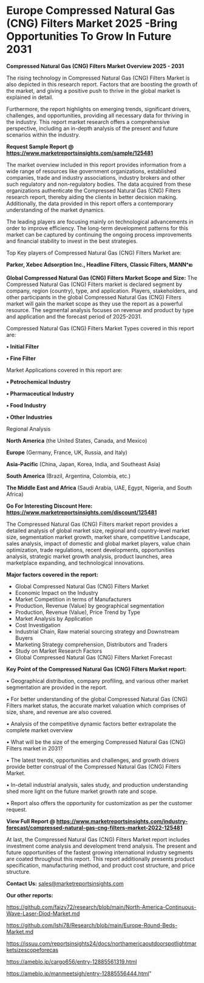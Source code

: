  # Europe Compressed Natural Gas (CNG) Filters Market 2025 -Bring Opportunities To Grow In Future 2031

<Strong> Compressed Natural Gas (CNG) Filters Market Overview 2025 - 2031</strong>

The rising technology in Compressed Natural Gas (CNG) Filters Market is also depicted in this research report. Factors that are boosting the growth of the market, and giving a positive push to thrive in the global market is explained in detail.

Furthermore, the report highlights on emerging trends, significant drivers, challenges, and opportunities, providing all necessary data for thriving in the industry. This report market research offers a comprehensive perspective, including an in-depth analysis of the present and future scenarios within the industry.

<strong>Request Sample Report @ <a href=https://www.marketreportsinsights.com/sample/125481>https://www.marketreportsinsights.com/sample/125481</a></strong>

The market overview included in this report provides information from a wide range of resources like government organizations, established companies, trade and industry associations, industry brokers and other such regulatory and non-regulatory bodies. The data acquired from these organizations authenticate the Compressed Natural Gas (CNG) Filters research report, thereby aiding the clients in better decision making. Additionally, the data provided in this report offers a contemporary understanding of the market dynamics.

The leading players are focusing mainly on technological advancements in order to improve efficiency. The long-term development patterns for this market can be captured by continuing the ongoing process improvements and financial stability to invest in the best strategies.

Top Key players of Compressed Natural Gas (CNG) Filters Market are:

<strong>Parker, Xebec Adsorption Inc., Headline Filters, Classic Filters, MANNᵃఐ</strong>

<strong><b>Global Compressed Natural Gas (CNG) Filters Market Scope and Size:</b></strong>
The Compressed Natural Gas (CNG) Filters market is declared segment by company, region (country), type, and application. Players, stakeholders, and other participants in the global Compressed Natural Gas (CNG) Filters market will gain the market scope as they use the report as a powerful resource. The segmental analysis focuses on revenue and product by type and application and the forecast period of 2025-2031.

Compressed Natural Gas (CNG) Filters Market Types covered in this report are:

<strong>• Initial Filter

• Fine Filter</strong>

Market Applications covered in this report are:

<strong>• Petrochemical Industry

• Pharmaceutical Industry

• Food Industry

• Other Industries</strong> 

Regional Analysis

<strong>North America</strong> (the United States, Canada, and Mexico)

<strong>Europe</strong> (Germany, France, UK, Russia, and Italy)

<strong>Asia-Pacific</strong> (China, Japan, Korea, India, and Southeast Asia)

<strong>South America</strong> (Brazil, Argentina, Colombia, etc.)

<strong>The Middle East and Africa</strong> (Saudi Arabia, UAE, Egypt, Nigeria, and South Africa)

<strong>Go For Interesting Discount Here: <a href=https://www.marketreportsinsights.com/discount/125481>https://www.marketreportsinsights.com/discount/125481</a></strong>

The Compressed Natural Gas (CNG) Filters market report provides a detailed analysis of global market size, regional and country-level market size, segmentation market growth, market share, competitive Landscape, sales analysis, impact of domestic and global market players, value chain optimization, trade regulations, recent developments, opportunities analysis, strategic market growth analysis, product launches, area marketplace expanding, and technological innovations.

<strong><b>Major factors covered in the report:</b></strong>
<ul>
  <li>Global Compressed Natural Gas (CNG) Filters Market </li>
  <li>Economic Impact on the Industry</li>
  <li>Market Competition in terms of Manufacturers</li>
  <li>Production, Revenue (Value) by geographical segmentation</li>
  <li>Production, Revenue (Value), Price Trend by Type</li>
  <li>Market Analysis by Application</li>
  <li>Cost Investigation</li>
  <li>Industrial Chain, Raw material sourcing strategy and Downstream Buyers</li>
  <li>Marketing Strategy comprehension, Distributors and Traders</li>
  <li>Study on Market Research Factors</li>
  <li>Global Compressed Natural Gas (CNG) Filters Market Forecast</li>
</ul>

<strong><b>Key Point of the Compressed Natural Gas (CNG) Filters Market report:</b></strong>

• Geographical distribution, company profiling, and various other market segmentation are provided in the report.

• For better understanding of the global Compressed Natural Gas (CNG) Filters market status, the accurate market valuation which comprises of size, share, and revenue are also covered.

• Analysis of the competitive dynamic factors better extrapolate the complete market overview

• What will be the size of the emerging Compressed Natural Gas (CNG) Filters market in 2031?

• The latest trends, opportunities and challenges, and growth drivers provide better construal of the Compressed Natural Gas (CNG) Filters Market.

• In-detail industrial analysis, sales study, and production understanding shed more light on the future market growth rate and scope.

• Report also offers the opportunity for customization as per the customer request.

<strong><b>View Full Report @ <a href=https://www.marketreportsinsights.com/industry-forecast/compressed-natural-gas-cng-filters-market-2022-125481>https://www.marketreportsinsights.com/industry-forecast/compressed-natural-gas-cng-filters-market-2022-125481</a></b></strong>


At last, the Compressed Natural Gas (CNG) Filters Market report includes investment come analysis and development trend analysis. The present and future opportunities of the fastest growing international industry segments are coated throughout this report. This report additionally presents product specification, manufacturing method, and product cost structure, and price structure.

<strong>Contact Us:</strong>
sales@marketreportsinsights.com

<strong>Our other reports:</strong>

<a href=https://github.com/faizy72/research/blob/main/North-America-Continuous-Wave-Laser-Diod-Market.md>https://github.com/faizy72/research/blob/main/North-America-Continuous-Wave-Laser-Diod-Market.md</a>

<a href=https://github.com/Ishi78/Research/blob/main/Europe-Round-Beds-Market.md>https://github.com/Ishi78/Research/blob/main/Europe-Round-Beds-Market.md</a>

<a href=https://issuu.com/reportsinsights24/docs/northamericaoutdoorspotlightmarketsizescopeforecas>https://issuu.com/reportsinsights24/docs/northamericaoutdoorspotlightmarketsizescopeforecas</a>

<a href=https://ameblo.jp/cargo656/entry-12885561319.html>https://ameblo.jp/cargo656/entry-12885561319.html</a>

<a href=https://ameblo.jp/manmeetsigh/entry-12885556444.html>https://ameblo.jp/manmeetsigh/entry-12885556444.html</a>"
